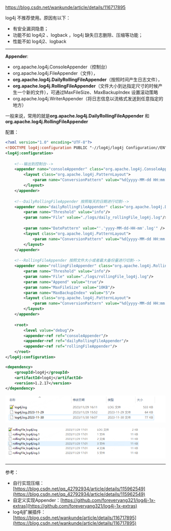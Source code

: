 https://blog.csdn.net/wankunde/article/details/116717895

log4j 不推荐使用。原因有以下：

- 有安全漏洞隐患；
- 功能不如 log4j2 、logback ，log4j 缺失日志删除、压缩等功能；
- 性能不如 log4j2、logback 





---

**Appender**:

- org.apache.log4j.ConsoleAppender（控制台）
- org.apache.log4j.FileAppender（文件），
- **org.apache.log4j.DailyRollingFileAppender**（按照时间产生日志文件），
- **org.apache.log4j.RollingFileAppender**（文件大小到达指定尺寸的时候产生一个新的文件），可通过MaxFileSize、MaxBackupIndex 设置滚动策略
- org.apache.log4j.WriterAppender（将日志信息以流格式发送到任意指定的地方）



一般来说，常用的就是**org.apache.log4j.DailyRollingFileAppender** 和 **org.apache.log4j.RollingFileAppender**



配置：

```xml
<?xml version="1.0" encoding="UTF-8"?>
<!DOCTYPE log4j:configuration PUBLIC "-//log4j/log4j Configuration//EN" "log4j.dtd">
<log4j:configuration>

    <!--输出到控制台-->
    <appender name="consoleAppender" class="org.apache.log4j.ConsoleAppender">
        <layout class="org.apache.log4j.PatternLayout">
            <param name="ConversionPattern" value="%d{yyyy-MM-dd HH:mm:ss,SSS} [%5p] [%-10t] - %l : %m%n"/>
        </layout>
    </appender>

    <!--DailyRollingFileAppender 按照每天的日期进行切割-->
    <appender name="dailyRollingFileAppender" class="org.apache.log4j.DailyRollingFileAppender">
        <param name="Threshold" value="info"/>
        <param name="File" value="./logs/daily_rollingFile_log4j.log"/>
        
        <param name="DatePattern" value="'.'yyyy-MM-dd-HH-mm'.log'" />
        <layout class="org.apache.log4j.PatternLayout">
            <param name="ConversionPattern" value="%d{yyyy-MM-dd HH:mm:ss,SSS} [%5p] [%-10t] - %l : %m%n"/>
        </layout>
    </appender>

    <!--RollingFileAppender 按照文件大小或者最大备份量进行切割-->
    <appender name="rollingFileAppender" class="org.apache.log4j.RollingFileAppender">
        <param name="Threshold" value="info"/>
        <param name="File" value="./logs/rollingFile_log4j.log"/>
        <param name="Append" value="true"/>
        <param name="MaxFileSize" value="10KB"/>
        <param name="MaxBackupIndex" value="5"/>
        <layout class="org.apache.log4j.PatternLayout">
            <param name="ConversionPattern" value="%d{yyyy-MM-dd HH:mm:ss,SSS} [%5p] [%-10t] - %l : %m%n"/>
        </layout>
    </appender>

    <root>
        <level value="debug"/>
        <appender-ref ref="consoleAppender"/>
        <appender-ref ref="dailyRollingFileAppender"/>
        <appender-ref ref="rollingFileAppender"/>
    </root>
</log4j:configuration>
```



```xml
<dependency>
    <groupId>log4j</groupId>
    <artifactId>log4j</artifactId>
    <version>1.2.17</version>
</dependency>
```



![](picture/image-20231129163717719.png)

![](picture/image-20231129175207162.png)



---

参考：

- 自行实现压缩：[https://blog.csdn.net/qq_42792934/article/details/115962549](https://blog.csdn.net/qq_42792934/article/details/115962549)
- 自定义实现Appender：[https://github.com/foreveryang321/log4j-1x-extras](https://github.com/foreveryang321/log4j-1x-extras)
- log4j扩展插件：[https://blog.csdn.net/wankunde/article/details/116717895](https://blog.csdn.net/wankunde/article/details/116717895)